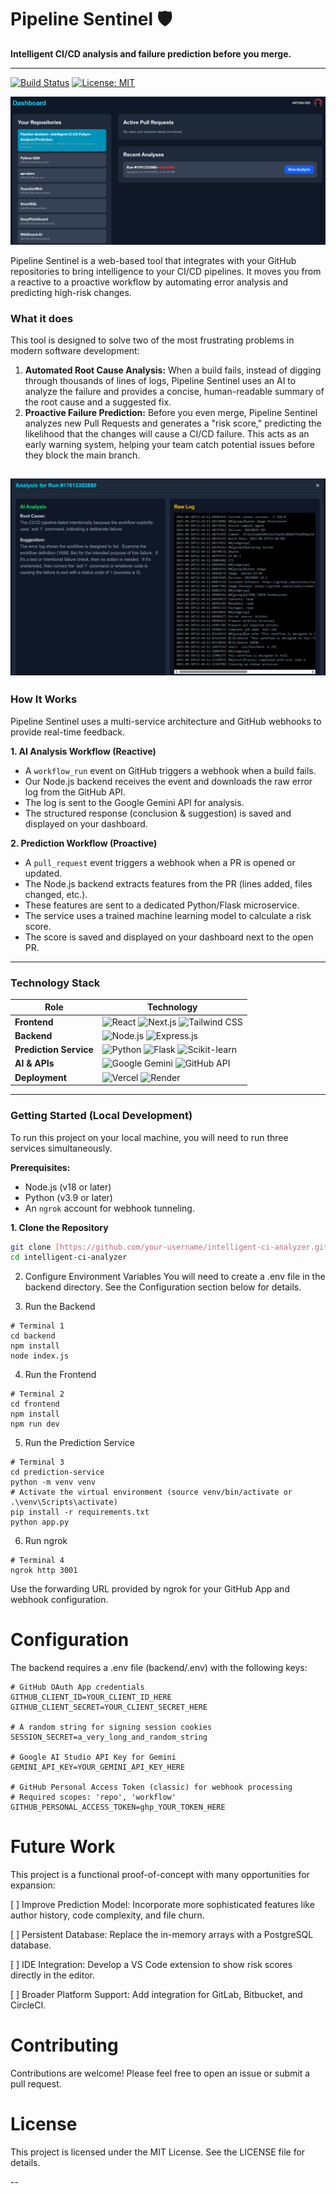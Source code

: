 # Pipeline Sentinel 🛡️

**Intelligent CI/CD analysis and failure prediction before you merge.**

---

[![Build Status](https://img.shields.io/badge/build-passing-brightgreen)](https://github.com)
[![License: MIT](https://img.shields.io/badge/License-MIT-yellow.svg)](https://opensource.org/licenses/MIT)


![Dashboard Screenshot](./dashboard.png)

Pipeline Sentinel is a web-based tool that integrates with your GitHub repositories to bring intelligence to your CI/CD pipelines. It moves you from a reactive to a proactive workflow by automating error analysis and predicting high-risk changes.

### **What it does**

This tool is designed to solve two of the most frustrating problems in modern software development:

1.  **Automated Root Cause Analysis:** When a build fails, instead of digging through thousands of lines of logs, Pipeline Sentinel uses an AI to analyze the failure and provides a concise, human-readable summary of the root cause and a suggested fix.
2.  **Proactive Failure Prediction:** Before you even merge, Pipeline Sentinel analyzes new Pull Requests and generates a "risk score," predicting the likelihood that the changes will cause a CI/CD failure. This acts as an early warning system, helping your team catch potential issues before they block the main branch.

 
![Dashboard Screenshot](./result.png)
---

### **How It Works**

Pipeline Sentinel uses a multi-service architecture and GitHub webhooks to provide real-time feedback.

**1. AI Analysis Workflow (Reactive)**
* A `workflow_run` event on GitHub triggers a webhook when a build fails.
* Our Node.js backend receives the event and downloads the raw error log from the GitHub API.
* The log is sent to the Google Gemini API for analysis.
* The structured response (conclusion & suggestion) is saved and displayed on your dashboard.

**2. Prediction Workflow (Proactive)**
* A `pull_request` event triggers a webhook when a PR is opened or updated.
* The Node.js backend extracts features from the PR (lines added, files changed, etc.).
* These features are sent to a dedicated Python/Flask microservice.
* The service uses a trained machine learning model to calculate a risk score.
* The score is saved and displayed on your dashboard next to the open PR.

---

### **Technology Stack**

| Role               | Technology                                                                                                                              |
| ------------------ | --------------------------------------------------------------------------------------------------------------------------------------- |
| **Frontend** | ![React](https://img.shields.io/badge/-React-61DAFB?logo=react&logoColor=black) ![Next.js](https://img.shields.io/badge/-Next.js-000000?logo=next.js&logoColor=white) ![Tailwind CSS](https://img.shields.io/badge/-Tailwind_CSS-38B2AC?logo=tailwind-css&logoColor=white) |
| **Backend** | ![Node.js](https://img.shields.io/badge/-Node.js-339933?logo=node.js&logoColor=white) ![Express.js](https://img.shields.io/badge/-Express.js-000000?logo=express&logoColor=white) |
| **Prediction Service** | ![Python](https://img.shields.io/badge/-Python-3776AB?logo=python&logoColor=white) ![Flask](https://img.shields.io/badge/-Flask-000000?logo=flask&logoColor=white) ![Scikit-learn](https://img.shields.io/badge/-Scikit--learn-F7931E?logo=scikit-learn&logoColor=white) |
| **AI & APIs** | ![Google Gemini](https://img.shields.io/badge/-Google_Gemini-8E75B9?logo=google-gemini&logoColor=white) ![GitHub API](https://img.shields.io/badge/-GitHub_API-181717?logo=github&logoColor=white) |
| **Deployment** | ![Vercel](https://img.shields.io/badge/-Vercel-000000?logo=vercel&logoColor=white) ![Render](https://img.shields.io/badge/-Render-46E3B7?logo=render&logoColor=white) |

---

### **Getting Started (Local Development)**

To run this project on your local machine, you will need to run three services simultaneously.

**Prerequisites:**
* Node.js (v18 or later)
* Python (v3.9 or later)
* An `ngrok` account for webhook tunneling.

**1. Clone the Repository**
```bash
git clone [https://github.com/your-username/intelligent-ci-analyzer.git](https://github.com/your-username/intelligent-ci-analyzer.git)
cd intelligent-ci-analyzer
```

2. Configure Environment Variables
You will need to create a .env file in the backend directory. See the Configuration section below for details.

3. Run the Backend
```
# Terminal 1
cd backend
npm install
node index.js
```

4. Run the Frontend

```
# Terminal 2
cd frontend
npm install
npm run dev
```

5. Run the Prediction Service
```
# Terminal 3
cd prediction-service
python -m venv venv
# Activate the virtual environment (source venv/bin/activate or .\venv\Scripts\activate)
pip install -r requirements.txt
python app.py
```

6. Run ngrok

```
# Terminal 4
ngrok http 3001
```

Use the forwarding URL provided by ngrok for your GitHub App and webhook configuration.

# Configuration
The backend requires a .env file (backend/.env) with the following keys:

```
# GitHub OAuth App credentials
GITHUB_CLIENT_ID=YOUR_CLIENT_ID_HERE
GITHUB_CLIENT_SECRET=YOUR_CLIENT_SECRET_HERE

# A random string for signing session cookies
SESSION_SECRET=a_very_long_and_random_string

# Google AI Studio API Key for Gemini
GEMINI_API_KEY=YOUR_GEMINI_API_KEY_HERE

# GitHub Personal Access Token (classic) for webhook processing
# Required scopes: 'repo', 'workflow'
GITHUB_PERSONAL_ACCESS_TOKEN=ghp_YOUR_TOKEN_HERE
```


# Future Work
This project is a functional proof-of-concept with many opportunities for expansion:

[ ] Improve Prediction Model: Incorporate more sophisticated features like author history, code complexity, and file churn.

[ ] Persistent Database: Replace the in-memory arrays with a PostgreSQL database.

[ ] IDE Integration: Develop a VS Code extension to show risk scores directly in the editor.

[ ] Broader Platform Support: Add integration for GitLab, Bitbucket, and CircleCI.


# Contributing
Contributions are welcome! Please feel free to open an issue or submit a pull request.

# License
This project is licensed under the MIT License. See the LICENSE file for details.
 
 
--